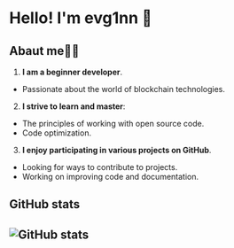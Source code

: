 

# **Hello! I'm evg1nn** 🦔


## Abaut me👨‍🎓

1. **I am a beginner developer**.
 - Passionate about the world of blockchain technologies.

2. **I strive to learn and master**:
- The principles of working with open source code.
- Code optimization.

3. **I enjoy participating in various projects on GitHub**.
- Looking for ways to contribute to projects.
- Working on improving code and documentation.

## GitHub stats
## ![GitHub stats](https://github-readme-stats.vercel.app/api?username=evg1nn0eth&show_icons=true&theme=radical)


<!---## **Connect with Me**
! 📫 Электронная почта: [ваш.email@example.com](mailto:ваш.email@example.com)
- 🌐 [LinkedIn](https://www.linkedin.com/in/ваш-профиль) | [Twitter](https://twitter.com/ваш-профиль) 

<!---
evg1nn0eth/evg1nn0eth is a ✨ special ✨ repository because its `README.md` (this file) appears on your GitHub profile.
You can click the Preview link to take a look at your changes.
--->
